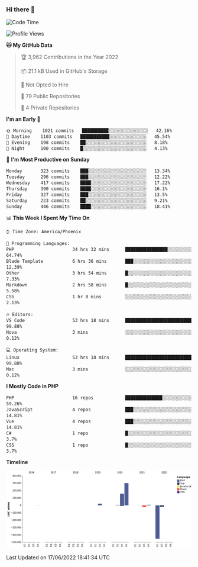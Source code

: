 ### Hi there 👋

<!--START_SECTION:waka-->
![Code Time](http://img.shields.io/badge/Code%20Time-0%20secs-blue)

![Profile Views](http://img.shields.io/badge/Profile%20Views-0-blue)

**🐱 My GitHub Data** 

> 🏆 3,962 Contributions in the Year 2022
 > 
> 📦 21.1 kB Used in GitHub's Storage 
 > 
> 🚫 Not Opted to Hire
 > 
> 📜 79 Public Repositories 
 > 
> 🔑 4 Private Repositories  
 > 
**I'm an Early 🐤** 

```text
🌞 Morning    1021 commits   ██████████░░░░░░░░░░░░░░░   42.16% 
🌆 Daytime    1103 commits   ███████████░░░░░░░░░░░░░░   45.54% 
🌃 Evening    198 commits    ██░░░░░░░░░░░░░░░░░░░░░░░   8.18% 
🌙 Night      100 commits    █░░░░░░░░░░░░░░░░░░░░░░░░   4.13%

```
📅 **I'm Most Productive on Sunday** 

```text
Monday       323 commits    ███░░░░░░░░░░░░░░░░░░░░░░   13.34% 
Tuesday      296 commits    ███░░░░░░░░░░░░░░░░░░░░░░   12.22% 
Wednesday    417 commits    ████░░░░░░░░░░░░░░░░░░░░░   17.22% 
Thursday     390 commits    ████░░░░░░░░░░░░░░░░░░░░░   16.1% 
Friday       327 commits    ███░░░░░░░░░░░░░░░░░░░░░░   13.5% 
Saturday     223 commits    ██░░░░░░░░░░░░░░░░░░░░░░░   9.21% 
Sunday       446 commits    ████░░░░░░░░░░░░░░░░░░░░░   18.41%

```


📊 **This Week I Spent My Time On** 

```text
⌚︎ Time Zone: America/Phoenix

💬 Programming Languages: 
PHP                      34 hrs 32 mins      ████████████████░░░░░░░░░   64.74% 
Blade Template           6 hrs 36 mins       ███░░░░░░░░░░░░░░░░░░░░░░   12.39% 
Other                    3 hrs 54 mins       █░░░░░░░░░░░░░░░░░░░░░░░░   7.33% 
Markdown                 2 hrs 58 mins       █░░░░░░░░░░░░░░░░░░░░░░░░   5.58% 
CSS                      1 hr 8 mins         ░░░░░░░░░░░░░░░░░░░░░░░░░   2.13%

🔥 Editors: 
VS Code                  53 hrs 18 mins      █████████████████████████   99.88% 
Nova                     3 mins              ░░░░░░░░░░░░░░░░░░░░░░░░░   0.12%

💻 Operating System: 
Linux                    53 hrs 18 mins      █████████████████████████   99.88% 
Mac                      3 mins              ░░░░░░░░░░░░░░░░░░░░░░░░░   0.12%

```

**I Mostly Code in PHP** 

```text
PHP                      16 repos            ██████████████░░░░░░░░░░░   59.26% 
JavaScript               4 repos             ███░░░░░░░░░░░░░░░░░░░░░░   14.81% 
Vue                      4 repos             ███░░░░░░░░░░░░░░░░░░░░░░   14.81% 
C#                       1 repo              █░░░░░░░░░░░░░░░░░░░░░░░░   3.7% 
CSS                      1 repo              █░░░░░░░░░░░░░░░░░░░░░░░░   3.7%

```


**Timeline**

![Chart not found](https://raw.githubusercontent.com/mikebronner/mikebronner/master/charts/bar_graph.png) 


 Last Updated on 17/06/2022 18:41:34 UTC
<!--END_SECTION:waka-->

<!--
**mikebronner/mikebronner** is a ✨ _special_ ✨ repository because its `README.md` (this file) appears on your GitHub profile.

Here are some ideas to get you started:

- 🔭 I’m currently working on ...
- 🌱 I’m currently learning ...
- 👯 I’m looking to collaborate on ...
- 🤔 I’m looking for help with ...
- 💬 Ask me about ...
- 📫 How to reach me: ...
- 😄 Pronouns: ...
- ⚡ Fun fact: ...
-->
